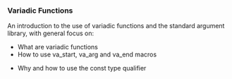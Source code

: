 ### Variadic Functions
An introduction to the use of variadic functions and the standard argument
library, with general focus on:

*    What are variadic functions
*    How to use va_start, va_arg and va_end macros
-    Why and how to use the const type qualifier
